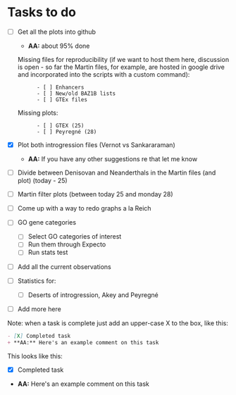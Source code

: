# Tasks to do
- [ ] Get all the plots into github 
	+ **AA:** about 95% done
	
	Missing files for reproducibility (if we want to host them here, discussion is open - so far the Martin files, for example, are hosted in google drive and incorporated into the scripts with a custom command):

			- [ ] Enhancers
			- [ ] New/old BAZ1B lists
			- [ ] GTEx files

	Missing plots:

			- [ ] GTEX (25)
			- [ ] Peyregné (28)
			
- [X] Plot both introgression files (Vernot vs Sankararaman)
	+ **AA:** If you have any other suggestions re that let me know
- [ ] Divide between Denisovan and Neanderthals in the Martin files (and plot) (today - 25)
- [ ] Martin filter plots (between today 25 and monday 28)
- [ ] Come up with a way to redo graphs a la Reich
- [ ] GO gene categories
	- [ ] Select GO categories of interest
	- [ ] Run them through Expecto
	- [ ] Run stats test 
- [ ] Add all the current observations 
- [ ] Statistics for:
	- [ ] Deserts of introgression, Akey and Peyregné
- [ ] Add more here

Note: when a task is complete just add an upper-case X to the box, like this:

```md
- [X] Completed task 
+ **AA:** Here's an example comment on this task 
```

This looks like this:
- [X] Completed task 
+ **AA:** Here's an example comment on this task 
